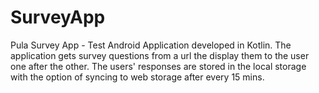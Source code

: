 # SurveyApp
Pula Survey App - Test
Android Application developed in Kotlin.
The application gets survey questions from a url the display them to the user one after the other.
The users' responses are stored in the local storage with the option of syncing to web storage after every 15 mins.
